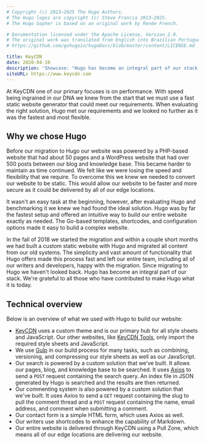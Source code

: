 ```yaml
---
# Copyright (c) 2013–2025 The Hugo Authors.
# The Hugo logos are copyright (c) Steve Francia 2013–2025.
# The Hugo Gopher is based on an original work by Renée French.

# Documentation licensed under the Apache License, Version 2.0.
# The original work was translated from English into Brazilian Portuguese.
# https://github.com/gohugoio/hugoDocs/blob/master/content/LICENSE.md

title: KeyCDN
date: 2020-04-10
description: 'Showcase: "Hugo has become an integral part of our stack."'
siteURL: https://www.keycdn.com
---
```


At KeyCDN one of our primary focuses is on performance. With speed being ingrained in our DNA we knew from the start that we must use a fast static website generator that could meet our requirements. When evaluating the right solution, Hugo met our requirements and we looked no further as it was the fastest and most flexible.

## Why we chose Hugo

Before our migration to Hugo our website was powered by a PHP-based website that had about 50 pages and a WordPress website that had over 500 posts between our blog and knowledge base. This became harder to maintain as time continued. We felt like we were losing the speed and flexibility that we require. To overcome this we knew we needed to convert our website to be static. This would allow our website to be faster and more secure as it could be delivered by all of our edge locations.

It wasn't an easy task at the beginning, however, after evaluating Hugo and benchmarking it we knew we had found the ideal solution. Hugo was by far the fastest setup and offered an intuitive way to build our entire website exactly as needed. The Go-based templates, shortcodes, and configuration options made it easy to build a complex website.

In the fall of 2018 we started the migration and within a couple short months we had built a custom static website with Hugo and migrated all content from our old systems. The simplicity and vast amount of functionality that Hugo offers made this process fast and left our entire team, including all of our writers and developers, happy with the migration. Since migrating to Hugo we haven't looked back. Hugo has become an integral part of our stack. We're grateful to all those who have contributed to make Hugo what it is today.

## Technical overview

Below is an overview of what we used with Hugo to build our website:

- [KeyCDN](https://www.keycdn.com) uses a custom theme and is our primary hub for all style sheets and JavaScript. Our other websites, like [KeyCDN Tools](https://tools.keycdn.com), only import the required style sheets and JavaScript.
- We use [Gulp](https://gulpjs.com) in our build process for many tasks, such as combining, versioning, and compressing our style sheets as well as our JavaScript.
- Our search is powered by a custom solution that we've built. It allows our pages, blog, and knowledge base to be searched. It uses [Axios](https://github.com/axios/axios) to send a `POST` request containing the search query. An index file in JSON generated by Hugo is searched and the results are then returned.
- Our commenting system is also powered by a custom solution that we've built. It uses Axios to send a `GET` request containing the slug to pull the comment thread and a `POST` request containing the name, email address, and comment when submitting a comment.
- Our contact form is a simple HTML form, which uses Axios as well.
- Our writers use shortcodes to enhance the capability of Markdown.
- Our entire website is delivered through KeyCDN using a Pull Zone, which means all of our edge locations are delivering our website.
